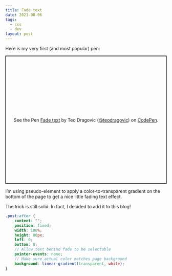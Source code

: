 ```yaml
---
title: Fade text
date: 2021-08-06
tags:
  - css
  - dev
layout: post
---
```


Here is my very first (and most popular) pen:

<p class="codepen" data-height="400" data-theme-id="dark" data-default-tab="result" data-slug-hash="JahxD" data-preview="true" data-user="teodragovic" style="height: 400px; box-sizing: border-box; display: flex; align-items: center; justify-content: center; border: 2px solid; margin: 1em 0; padding: 1em;">
  <span>See the Pen <a href="https://codepen.io/teodragovic/pen/JahxD">
  Fade text</a> by Teo Dragovic (<a href="https://codepen.io/teodragovic">@teodragovic</a>)
  on <a href="https://codepen.io">CodePen</a>.</span>
</p>
<script async src="https://cpwebassets.codepen.io/assets/embed/ei.js"></script>

I’m using pseudo-element to apply a color-to-transparent gradient on the bottom of the page to get a nice little fading text effect.

The trick is still solid. In fact, I decided to add it to this blog!

```scss
.post:after {
    content: "";
    position: fixed;
    width: 100%;
    height: 80px;
    left: 0;
    bottom: 0;
    // Allow text behind fade to be selectable
    pointer-events: none;
    // Make sure actual color matches page background
    background: linear-gradient(transparent, white);
}
```


